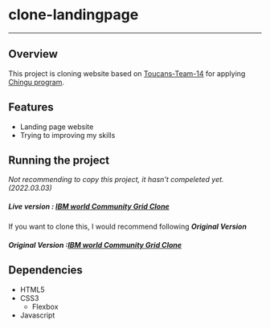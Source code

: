 # clone-landingpage
----

## Overview
This project is cloning website based on [Toucans-Team-14](https://github.com/chingu-voyage4/Toucans-Team-14) for applying [Chingu program](https://www.chingu.io/).

## Features
* Landing page website
* Trying to improving my skills

## Running the project
_Not recommending to copy this project, it hasn't compeleted yet. (2022.03.03)_
##### Live version : [IBM world Community Grid Clone](https://hyerimyeom.github.io/clone-landingpage/)

If you want to clone this, I would recommend following ***Original Version***
##### Original Version :[IBM world Community Grid Clone](https://chingu-voyage4.github.io/Toucans-Team-14/#section3)


## Dependencies
* HTML5
* CSS3
  - Flexbox
* Javascript
